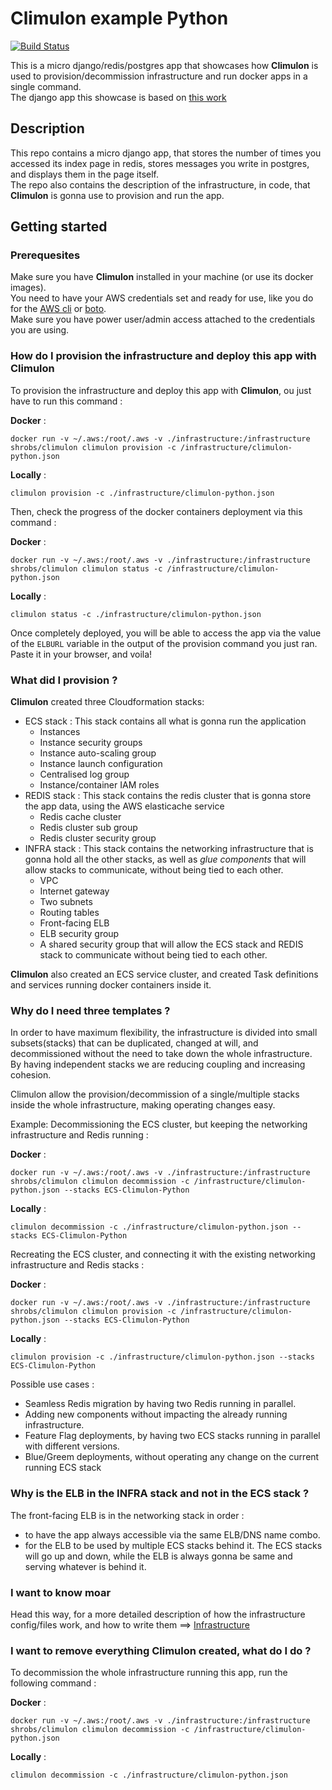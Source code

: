 # Climulon example Python

[![Build Status](https://travis-ci.org/Shrobs/climulon-example-python.svg?branch=master)](https://travis-ci.org/Shrobs/climulon-example-python)

This is a micro django/redis/postgres app that showcases how **Climulon** is used to provision/decommission infrastructure and run docker apps in a single command.  
The django app this showcase is based on [this work](https://github.com/realpython/dockerizing-django)

## Description

This repo contains a micro django app, that stores the number of times you accessed its index page in redis, stores messages you write in postgres, and displays them in the page itself.  
The repo also contains the description of the infrastructure, in code, that **Climulon** is gonna use to provision and run the app.

## Getting started

### Prerequesites

Make sure you have **Climulon** installed in your machine (or use its docker images).  
You need to have your AWS credentials set and ready for use, like you do for the [AWS cli](http://docs.aws.amazon.com/cli/latest/userguide/cli-chap-getting-started.html) or [boto](http://boto3.readthedocs.io/en/latest/guide/configuration.html).  
Make sure you have power user/admin access attached to the credentials you are using.

### How do I provision the infrastructure and deploy this app with **Climulon**

To provision the infrastructure and deploy this app with **Climulon**, ou just have to run this command :

**Docker** :
```
docker run -v ~/.aws:/root/.aws -v ./infrastructure:/infrastructure shrobs/climulon climulon provision -c /infrastructure/climulon-python.json
```

**Locally** :
```
climulon provision -c ./infrastructure/climulon-python.json
```

Then, check the progress of the docker containers deployment via this command :

**Docker** :
```
docker run -v ~/.aws:/root/.aws -v ./infrastructure:/infrastructure shrobs/climulon climulon status -c /infrastructure/climulon-python.json
```

**Locally** :
```
climulon status -c ./infrastructure/climulon-python.json
```

Once completely deployed, you will be able to access the app via the value of the ```ELBURL``` variable in the output of the provision command you just ran. Paste it in your browser, and voila!

### What did I provision ?
**Climulon** created three Cloudformation stacks:
- ECS stack : This stack contains all what is gonna run the application
  - Instances
  - Instance security groups
  - Instance auto-scaling group
  - Instance launch configuration
  - Centralised log group
  - Instance/container IAM roles
- REDIS stack : This stack contains the redis cluster that is gonna store the app data, using the AWS elasticache service
  - Redis cache cluster
  - Redis cluster sub group
  - Redis cluster security group
- INFRA stack : This stack contains the networking infrastructure that is gonna hold all the other stacks, as well as *glue components* that will allow stacks to communicate, without being tied to each other.
  - VPC
  - Internet gateway
  - Two subnets
  - Routing tables
  - Front-facing ELB 
  - ELB security group
  - A shared security group that will allow the ECS stack and REDIS stack to communicate without being tied to each other.

**Climulon** also created an ECS service cluster, and created Task definitions and services running docker containers inside it.

### Why do I need three templates ?
In order to have maximum flexibility, the infrastructure is divided into small subsets(stacks) that can be duplicated, changed at will, and decommissioned without the need to take down the whole infrastructure.  
By having independent stacks we are reducing coupling and increasing cohesion.

Climulon allow the provision/decommission of a single/multiple stacks inside the whole infrastructure, making operating changes easy.

Example: Decommissioning the ECS cluster, but keeping the networking infrastructure and Redis running :

**Docker** :
```
docker run -v ~/.aws:/root/.aws -v ./infrastructure:/infrastructure shrobs/climulon climulon decommission -c /infrastructure/climulon-python.json --stacks ECS-Climulon-Python
```

**Locally** :
```
climulon decommission -c ./infrastructure/climulon-python.json --stacks ECS-Climulon-Python
```
Recreating the ECS cluster, and connecting it with the existing networking infrastructure and Redis stacks :

**Docker** :
```
docker run -v ~/.aws:/root/.aws -v ./infrastructure:/infrastructure shrobs/climulon climulon provision -c /infrastructure/climulon-python.json --stacks ECS-Climulon-Python
```

**Locally** :
```
climulon provision -c ./infrastructure/climulon-python.json --stacks ECS-Climulon-Python
```

Possible use cases :
- Seamless Redis migration by having two Redis running in parallel.
- Adding new components without impacting the already running infrastructure.
- Feature Flag deployments, by having two ECS stacks running in parallel with different versions.
- Blue/Greem deployments, without operating any change on the current running ECS stack

### Why is the ELB in the INFRA stack and not in the ECS stack ?
The front-facing ELB is in the networking stack in order :
- to have the app always accessible via the same ELB/DNS name combo.
- for the ELB to be used by multiple ECS stacks behind it. The ECS stacks will go up and down, while the ELB is always gonna be same and serving whatever is behind it.

### I want to know moar
Head this way, for a more detailed description of how the infrastructure config/files work, and how to write them ==> [Infrastructure](infrastructure/README.md)

### I want to remove everything Climulon created, what do I do ?
To decommission the whole infrastructure running this app, run the following command :

**Docker** :
```
docker run -v ~/.aws:/root/.aws -v ./infrastructure:/infrastructure shrobs/climulon climulon decommission -c /infrastructure/climulon-python.json
```

**Locally** :
```
climulon decommission -c ./infrastructure/climulon-python.json
```
